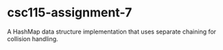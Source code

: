 # csc115-assignment-7
A HashMap data structure implementation that uses separate chaining for collision handling.
